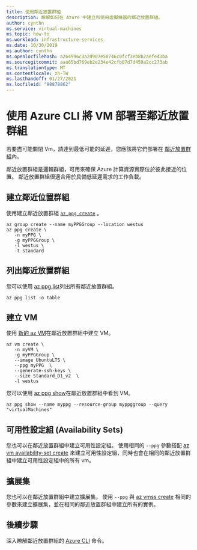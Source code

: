 ```yaml
---
title: 使用鄰近放置群組
description: 瞭解如何在 Azure 中建立和使用虛擬機器的鄰近放置群組。
author: cynthn
ms.service: virtual-machines
ms.topic: how-to
ms.workload: infrastructure-services
ms.date: 10/30/2019
ms.author: cynthn
ms.openlocfilehash: a264996c3a2d907e58746c0fcf3eb8b2aefe43ba
ms.sourcegitcommit: aaa65bd769eb2e234e42cfb07d7d459a2cc273ab
ms.translationtype: MT
ms.contentlocale: zh-TW
ms.lasthandoff: 01/27/2021
ms.locfileid: "98878862"
---
```

# <a name="deploy-vms-to-proximity-placement-groups-using-azure-cli"></a>使用 Azure CLI 將 VM 部署至鄰近放置群組

若要盡可能關閉 Vm，請達到最低可能的延遲，您應該將它們部署在 [鄰近放置群組](../co-location.md#proximity-placement-groups)內。

鄰近放置群組是邏輯群組，可用來確保 Azure 計算資源實際位於彼此接近的位置。 鄰近放置群組很適合用於具備低延遲需求的工作負載。


## <a name="create-the-proximity-placement-group"></a>建立鄰近位置群組
使用建立鄰近放置群組 [`az ppg create`](/cli/azure/ppg#az-ppg-create) 。 

```azurecli-interactive
az group create --name myPPGGroup --location westus
az ppg create \
   -n myPPG \
   -g myPPGGroup \
   -l westus \
   -t standard 
```

## <a name="list-proximity-placement-groups"></a>列出鄰近放置群組

您可以使用 [az ppg list](/cli/azure/ppg#az-ppg-list)列出所有鄰近放置群組。

```azurecli-interactive
az ppg list -o table
```

## <a name="create-a-vm"></a>建立 VM

使用 [新的 az VM](/cli/azure/vm#az-vm-create)在鄰近放置群組中建立 VM。

```azurecli-interactive
az vm create \
   -n myVM \
   -g myPPGGroup \
   --image UbuntuLTS \
   --ppg myPPG  \
   --generate-ssh-keys \
   --size Standard_D1_v2  \
   -l westus
```

您可以使用 [az ppg show](/cli/azure/ppg#az-ppg-show)在鄰近放置群組中看到 VM。

```azurecli-interactive
az ppg show --name myppg --resource-group myppggroup --query "virtualMachines"
```

## <a name="availability-sets"></a>可用性設定組 (Availability Sets)
您也可以在鄰近放置群組中建立可用性設定組。 使用相同的 `--ppg` 參數搭配 [az vm availability-set create](/cli/azure/vm/availability-set#az-vm-availability-set-create) 來建立可用性設定組，同時也會在相同的鄰近放置群組中建立可用性設定組中的所有 vm。

## <a name="scale-sets"></a>擴展集

您也可以在鄰近放置群組中建立擴展集。 使用 `--ppg` 與 [az vmss create](/cli/azure/vmss#az_vmss_create) 相同的參數來建立擴展集，並在相同的鄰近放置群組中建立所有的實例。

## <a name="next-steps"></a>後續步驟

深入瞭解鄰近放置群組的 [Azure CLI](/cli/azure/ppg) 命令。